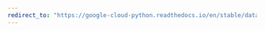 ```yaml
---
redirect_to: "https://google-cloud-python.readthedocs.io/en/stable/dataproc/gapic/v1/api.html"
---
```

